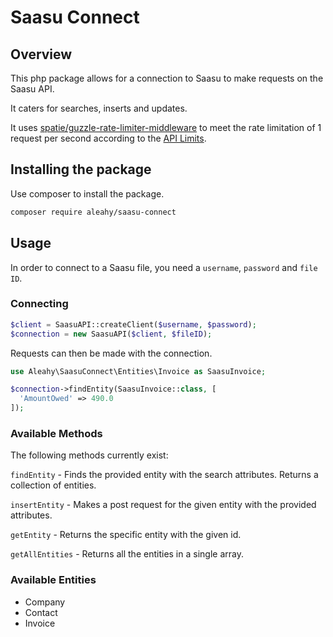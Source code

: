 # Saasu Connect

## Overview
This php package allows for a connection to Saasu to make requests on
the Saasu API.

It caters for searches, inserts and updates.

It uses [spatie/guzzle-rate-limiter-middleware](https://github.com/spatie/guzzle-rate-limiter-middleware)
to meet the rate limitation of 1 request per second according to the
[API Limits](https://www.saasu.com/help/api-limits).

## Installing the package
Use composer to install the package.
```bash
composer require aleahy/saasu-connect
```

## Usage
In order to connect to a Saasu file, you need a `username`, `password` and `file ID`.

### Connecting
```php
$client = SaasuAPI::createClient($username, $password);
$connection = new SaasuAPI($client, $fileID);
```
Requests can then be made with the connection.
```php
use Aleahy\SaasuConnect\Entities\Invoice as SaasuInvoice;

$connection->findEntity(SaasuInvoice::class, [
  'AmountOwed' => 490.0
]);
```

### Available Methods
The following methods currently exist:

`findEntity` - Finds the provided entity with the search attributes. Returns a collection of entities.

`insertEntity` - Makes a post request for the given entity with the provided attributes.

`getEntity` - Returns the specific entity with the given id.

`getAllEntities` - Returns all the entities in a single array.
### Available Entities
- Company
- Contact
- Invoice

